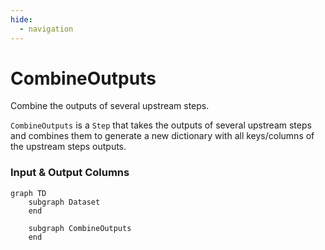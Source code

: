 ```yaml
---
hide:
  - navigation
---
```

# CombineOutputs

Combine the outputs of several upstream steps.



`CombineOutputs` is a `Step` that takes the outputs of several upstream steps and combines
    them to generate a new dictionary with all keys/columns of the upstream steps outputs.








### Input & Output Columns

``` mermaid
graph TD
	subgraph Dataset
	end

	subgraph CombineOutputs
	end


```










